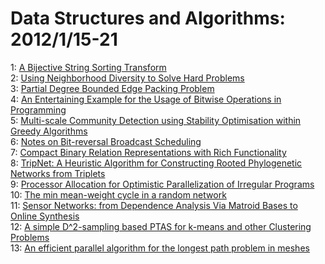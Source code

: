 # Data Structures and Algorithms: 2012/1/15-21  
1: [A Bijective String Sorting Transform](https://doi.org/10.48550/arXiv.1201.3077)  
2: [Using Neighborhood Diversity to Solve Hard Problems](https://doi.org/10.48550/arXiv.1201.3091)  
3: [Partial Degree Bounded Edge Packing Problem](https://doi.org/10.48550/arXiv.1201.3184)  
4: [An Entertaining Example for the Usage of Bitwise Operations in  Programming](https://doi.org/10.48550/arXiv.1201.3802)  
5: [Multi-scale Community Detection using Stability Optimisation within  Greedy Algorithms](https://doi.org/10.48550/arXiv.1201.3307)  
6: [Notes on Bit-reversal Broadcast Scheduling](https://doi.org/10.48550/arXiv.1201.3318)  
7: [Compact Binary Relation Representations with Rich Functionality](https://doi.org/10.48550/arXiv.1201.3602)  
8: [TripNet: A Heuristic Algorithm for Constructing Rooted Phylogenetic  Networks from Triplets](https://doi.org/10.48550/arXiv.1201.3722)  
9: [Processor Allocation for Optimistic Parallelization of Irregular  Programs](https://doi.org/10.48550/arXiv.1201.3778)  
10: [The min mean-weight cycle in a random network](https://doi.org/10.48550/arXiv.1201.3955)  
11: [Sensor Networks: from Dependence Analysis Via Matroid Bases to Online  Synthesis](https://doi.org/10.48550/arXiv.1201.4054)  
12: [A simple D^2-sampling based PTAS for k-means and other Clustering  Problems](https://doi.org/10.48550/arXiv.1201.4206)  
13: [An efficient parallel algorithm for the longest path problem in meshes](https://doi.org/10.48550/arXiv.1201.4459)  